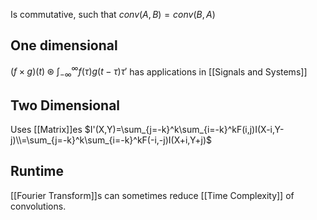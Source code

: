 Is commutative, such that $conv(A,B)=conv(B, A)$
## One dimensional
$(f\times g)(t) \circledast \int_{-\infty}^\infty f(\tau)g(t -\tau)\tau'$ 
has applications in [[Signals and Systems]]
## Two Dimensional
Uses [[Matrix]]es
$I'(X,Y)=\sum_{j=-k}^k\sum_{i=-k}^kF(i,j)I(X-i,Y-j)\\=\sum_{j=-k}^k\sum_{i=-k}^kF(-i,-j)I(X+i,Y+j)$
## Runtime
 [[Fourier Transform]]s can sometimes reduce [[Time Complexity]] of convolutions. 